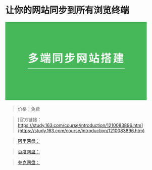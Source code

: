 # 让你的网站同步到所有浏览终端

![img](../../../assets/study163/free/b1a6c716af0e46098af9890cfa7483d2.jpg)

> 价格：免费

> [官方链接：https://study.163.com/course/introduction/1210083896.htm](https://study.163.com/course/introduction/1210083896.htm)

> [阿里网盘：]()

> [百度网盘：]()

> [夸克网盘：]()
